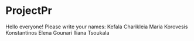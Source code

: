 # ProjectPr

Hello everyone!
Please write your names:
Kefala Charikleia Maria
Korovesis Konstantinos
Elena Gounari
Iliana Tsoukala
